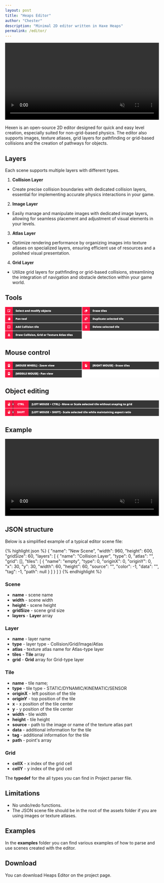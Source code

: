 ```yaml
---
layout: post
title: "Heaps Editor"
author: "Chester"
description: "Minimal 2D editor written in Haxe Heaps"
permalink: /editor/
---
```


<center><video width="100%" autoplay muted loop><source src="/media/preview.mp4" type="video/mp4"></video></center>
<p></p>

Hexen is an open-source 2D editor designed for quick and easy level creation, especially suited for non-grid-based physics. The editor also supports images, texture atlases, grid layers for pathfinding or grid-based collisions and the creation of pathways for objects.

## Layers
Each scene supports multiple layers with different types.

1. **Collision Layer**
* Create precise collision boundaries with dedicated collision layers, essential for implementing accurate physics interactions in your game.

2. **Image Layer**
* Easily manage and manipulate images with dedicated image layers, allowing for seamless placement and adjustment of visual elements in your levels.

3. **Atlas Layer**
* Optimize rendering performance by organizing images into texture atlases on specialized layers, ensuring efficient use of resources and a polished visual presentation.

4. **Grid Layer**
* Utilize grid layers for pathfinding or grid-based collisions, streamlining the integration of navigation and obstacle detection within your game world.


## Tools
![Editor Tools](/media/tools.png "Editor Tools")

## Mouse control
![Editor Tools](/media/mouse.png "Editor Tools")

## Object editing
![Editor Tools](/media/editing.png "Editor Tools")

## Example
<center><video width="100%" autoplay muted loop><source src="/media/editing.mp4" type="video/mp4"></video></center>
<p></p>

## JSON structure
Below is a simplified example of a typical editor scene file:

{% highlight json %}
{
	"name": "New Scene",
	"width": 960,
	"height": 600,
	"gridSize": 60,
	"layers": [
	  {
		"name": "Collision Layer",
		"type": 0,
		"atlas": "",
		"grid": [],
		"tiles": [
		  {
			"name": "empty",
			"type": 0,
			"originX": 0,
			"originY": 0,
			"x": 30,
			"y": 30,
			"width": 60,
			"height": 60,
			"source": "",
			"color": -1,
			"data": "",
			"tag": -1,
			"path": null
		  }
		]
	  }
	]
  }
{% endhighlight %}

### Scene
- **name** - scene name
- **width** - scene width
- **height** - scene height
- **gridSize** - scene grid size
- **layers** - **Layer** array

### Layer
- **name** - layer name
- **type** - layer type - Collision/Grid/Image/Atlas
- **atlas** - texture atlas name for Atlas-type layer
- **tiles** - **Tile** array
- **grid** - **Grid** array for Grid-type layer

### Tile
- **name** - tile name;
- **type** - tile type - STATIC/DYNAMIC/KINEMATIC/SENSOR
- **originX** - left position of the tile
- **originY** - top position of the tile
- **x** - x position of the tile center
- **y** - y position of the tile center
- **width** - tile width
- **height** - tile height
- **source** - path to the image or name of the texture atlas part
- **data** - additional information for the tile
- **tag** - additional information for the tile
- **path** - point's array

### Grid
- **cellX** - x index of the grid cell
- **cellY** - y index of the grid cell

The **typedef** for the all types you can find in Project parser file.

## Limitations
- No undo/redo functions.
- The JSON scene file should be in the root of the assets folder if you are using images or texture atlases.

## Examples
In the **examples** folder you can find various examples of how to parse and use scenes created with the editor.

## Download
You can download Heaps Editor on the project page.